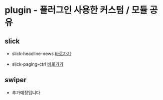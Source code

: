 # plugin - 플러그인 사용한 커스텀 / 모듈 공유


## slick
- slick-headline-news 
[바로가기](https://masstige-publishing.github.io/plugin/slick/slick-headline-news.html)


- slick-paging-ctrl 
[바로가기](https://masstige-publishing.github.io/plugin/slick/slick-paging-ctrl.html)

## swiper
- 추가예정입니다
